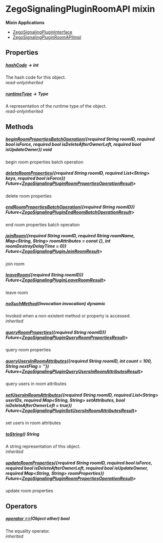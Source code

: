 


# ZegoSignalingPluginRoomAPI mixin















**Mixin Applications**

- [ZegoSignalingPluginInterface](../zego_uikit_prebuilt_live_audio_room/ZegoSignalingPluginInterface-class.md)
- [ZegoSignalingPluginRoomAPIImpl](../zego_uikit_prebuilt_live_audio_room/ZegoSignalingPluginRoomAPIImpl-class.md)



## Properties

##### [hashCode](../zego_uikit_prebuilt_live_audio_room/ZegoSignalingPluginRoomAPI/hashCode.md) &#8594; int



The hash code for this object.  
_<span class="feature">read-only</span><span class="feature">inherited</span>_



##### [runtimeType](../zego_uikit_prebuilt_live_audio_room/ZegoSignalingPluginRoomAPI/runtimeType.md) &#8594; Type



A representation of the runtime type of the object.  
_<span class="feature">read-only</span><span class="feature">inherited</span>_





## Methods

##### [beginRoomPropertiesBatchOperation](../zego_uikit_prebuilt_live_audio_room/ZegoSignalingPluginRoomAPI/beginRoomPropertiesBatchOperation.md)({required String roomID, required bool isForce, required bool isDeleteAfterOwnerLeft, required bool isUpdateOwner}) void



begin room properties batch operation  




##### [deleteRoomProperties](../zego_uikit_prebuilt_live_audio_room/ZegoSignalingPluginRoomAPI/deleteRoomProperties.md)({required String roomID, required List&lt;String> keys, required bool isForce}) Future&lt;[ZegoSignalingPluginRoomPropertiesOperationResult](../zego_uikit_prebuilt_live_audio_room/ZegoSignalingPluginRoomPropertiesOperationResult-class.md)>



delete room properties  




##### [endRoomPropertiesBatchOperation](../zego_uikit_prebuilt_live_audio_room/ZegoSignalingPluginRoomAPI/endRoomPropertiesBatchOperation.md)({required String roomID}) Future&lt;[ZegoSignalingPluginEndRoomBatchOperationResult](../zego_uikit_prebuilt_live_audio_room/ZegoSignalingPluginEndRoomBatchOperationResult-class.md)>



end room properties batch operation  




##### [joinRoom](../zego_uikit_prebuilt_live_audio_room/ZegoSignalingPluginRoomAPI/joinRoom.md)({required String roomID, required String roomName, Map&lt;String, String> roomAttributes = const {}, int roomDestroyDelayTime = 0}) Future&lt;[ZegoSignalingPluginJoinRoomResult](../zego_uikit_prebuilt_live_audio_room/ZegoSignalingPluginJoinRoomResult-class.md)>



join room  




##### [leaveRoom](../zego_uikit_prebuilt_live_audio_room/ZegoSignalingPluginRoomAPI/leaveRoom.md)({required String roomID}) Future&lt;[ZegoSignalingPluginLeaveRoomResult](../zego_uikit_prebuilt_live_audio_room/ZegoSignalingPluginLeaveRoomResult-class.md)>



leave room  




##### [noSuchMethod](../zego_uikit_prebuilt_live_audio_room/ZegoSignalingPluginRoomAPI/noSuchMethod.md)(Invocation invocation) dynamic



Invoked when a non-existent method or property is accessed.  
_<span class="feature">inherited</span>_



##### [queryRoomProperties](../zego_uikit_prebuilt_live_audio_room/ZegoSignalingPluginRoomAPI/queryRoomProperties.md)({required String roomID}) Future&lt;[ZegoSignalingPluginQueryRoomPropertiesResult](../zego_uikit_prebuilt_live_audio_room/ZegoSignalingPluginQueryRoomPropertiesResult-class.md)>



query room properties  




##### [queryUsersInRoomAttributes](../zego_uikit_prebuilt_live_audio_room/ZegoSignalingPluginRoomAPI/queryUsersInRoomAttributes.md)({required String roomID, int count = 100, String nextFlag = ''}) Future&lt;[ZegoSignalingPluginQueryUsersInRoomAttributesResult](../zego_uikit_prebuilt_live_audio_room/ZegoSignalingPluginQueryUsersInRoomAttributesResult-class.md)>



query users in room attributes  




##### [setUsersInRoomAttributes](../zego_uikit_prebuilt_live_audio_room/ZegoSignalingPluginRoomAPI/setUsersInRoomAttributes.md)({required String roomID, required List&lt;String> userIDs, required Map&lt;String, String> setAttributes, bool isDeleteAfterOwnerLeft = true}) Future&lt;[ZegoSignalingPluginSetUsersInRoomAttributesResult](../zego_uikit_prebuilt_live_audio_room/ZegoSignalingPluginSetUsersInRoomAttributesResult-class.md)>



set users in room attributes  




##### [toString](../zego_uikit_prebuilt_live_audio_room/ZegoSignalingPluginRoomAPI/toString.md)() String



A string representation of this object.  
_<span class="feature">inherited</span>_



##### [updateRoomProperties](../zego_uikit_prebuilt_live_audio_room/ZegoSignalingPluginRoomAPI/updateRoomProperties.md)({required String roomID, required bool isForce, required bool isDeleteAfterOwnerLeft, required bool isUpdateOwner, required Map&lt;String, String> roomProperties}) Future&lt;[ZegoSignalingPluginRoomPropertiesOperationResult](../zego_uikit_prebuilt_live_audio_room/ZegoSignalingPluginRoomPropertiesOperationResult-class.md)>



update room properties  






## Operators

##### [operator ==](../zego_uikit_prebuilt_live_audio_room/ZegoSignalingPluginRoomAPI/operator_equals.md)(Object other) bool



The equality operator.  
_<span class="feature">inherited</span>_















